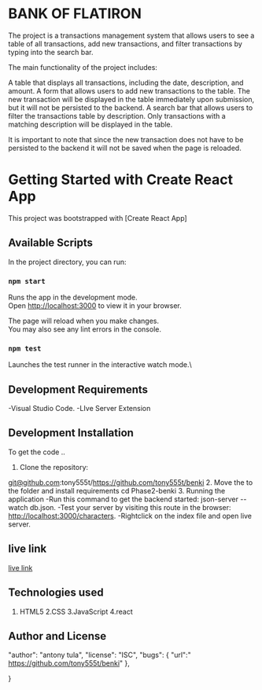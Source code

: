 # BANK OF FLATIRON
The project is a transactions management system that allows users to see a table of all transactions, add new transactions, and filter transactions by typing into the search bar.

The main functionality of the project includes:

A table that displays all transactions, including the date, description, and amount.
A form that allows users to add new transactions to the table. The new transaction will be displayed in the table immediately upon submission, but it will not be persisted to the backend.
A search bar that allows users to filter the transactions table by description. Only transactions with a matching description will be displayed in the table.


It is important to note that since the new transaction does not have to be persisted to the backend it will not be saved when the page is reloaded.
# Getting Started with Create React App

This project was bootstrapped with [Create React App]

## Available Scripts

In the project directory, you can run:

### `npm start`

Runs the app in the development mode.\
Open [http://localhost:3000](http://localhost:3000) to view it in your browser.

The page will reload when you make changes.\
You may also see any lint errors in the console.

### `npm test`

Launches the test runner in the interactive watch mode.\

## Development Requirements
-Visual Studio Code.
-LIve Server Extension
## Development Installation
To get the code ..
  1. Clone the repository:
            
  git@github.com:tony555t/https://github.com/tony555t/benki
  2. Move the to the folder and install requirements
    cd Phase2-benki
  3. Running the application
      -Run this command to get the backend started: json-server --watch db.json.
      -Test your server by visiting this route in the browser: <http://localhost:3000/characters>.
      -Rightclick on the index file and open live server.

## live link
[live link](https://benki.vercel.app/)

## Technologies used
1. HTML5
2.CSS
3.JavaScript
4.react

## Author and License
  "author": "antony tula",
  "license": "ISC",
  "bugs": {
    "url":" https://github.com/tony555t/benki"
  },
  
}



